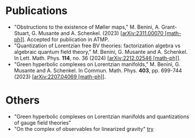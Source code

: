 # Publications

- "Obstructions to the existence of Møller maps," M. Benini, A. Grant-Stuart, G. Musante and A. Schenkel. (2023) [[arXiv:2311.00070 [math-ph]](https://arxiv.org/abs/2311.00070)]. Accepted for publication in ATMP. 
- "Quantization of Lorentzian free BV theories: factorization algebra vs algebraic quantum field theory," M. Benini, G. Musante and A. Schenkel. In Lett. Math. Phys. **114**, no. 36 (2024) [[arXiv:2212.02546 [math-ph]](https://arxiv.org/abs/2212.02546)].
- "Green hyperbolic complexes on Lorentzian manifolds," M. Benini, G. Musante and A. Schenkel. In Commun. Math. Phys. **403**, pp. 699-744 (2023) [[arXiv:2207.04069 [math-ph]](https://arxiv.org/abs/2207.04069)].

# Others

- "Green hyperbolic complexes on Lorentzian manifolds and quantizations of gauge field theories"
- "On the complex of observables for linearized gravity" [try](/pdfs/linGravity.pdf)
